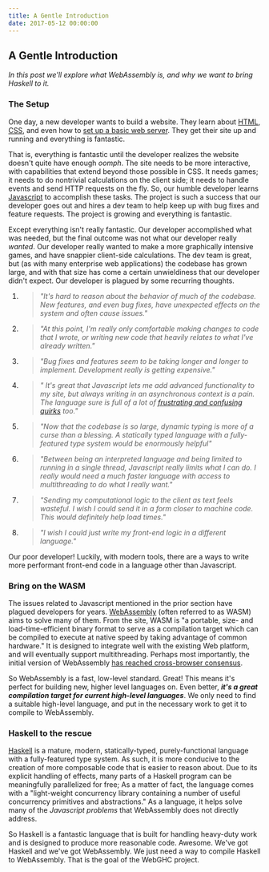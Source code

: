 ```yaml
---
title: A Gentle Introduction
date: 2017-05-12 00:00:00
---
```

## A Gentle Introduction
_In this post we'll explore what WebAssembly is, and why we want to bring Haskell to it._

### The Setup
One day, a new developer wants to build a website. They learn about [HTML](https://www.w3schools.com/html/), [CSS](https://www.w3schools.com/css/), and even how to [set up a basic web server](http://www.instructables.com/id/Set-up-your-very-own-Web-server/). They get their site up and running and everything is fantastic.  

That is, everything is fantastic until the developer realizes the website doesn't quite have enough _oomph_. The site needs to be more interactive, with capabilities that extend beyond those possible in CSS. It needs games; it needs to do nontrivial calculations on the client side; it needs to handle events and send HTTP requests on the fly. So, our humble developer learns [Javascript](https://www.w3schools.com/js/) to accomplish these tasks. The project is such a success that our developer goes out and hires a dev team to help keep up with bug fixes and feature requests. The project is growing and everything is fantastic.

Except everything isn't really fantastic. Our developer accomplished what was needed, but the final outcome was not what our developer really _wanted_. Our developer really wanted to make a more graphically intensive games, and have snappier client-side calculations. The dev team is great, but (as with many enterprise web applications) the codebase has grown large, and with that size has come a certain unwieldiness that our developer didn't expect. Our developer is plagued by some recurring thoughts.  
1. >_"It's hard to reason about the behavior of much of the codebase. New features, and even bug fixes, have unexpected effects on the system and often cause issues."_
2. >_"At this point, I'm really only comfortable making changes to code that I wrote, or writing new code that heavily relates to what I've already written."_
3. >_"Bug fixes and features seem to be taking longer and longer to implement. Development really is getting expensive."_
4. >_" It's great that Javascript lets me add advanced functionality to my site, but always writing in an asynchronous context is a pain. The language sure is full of a lot of [frustrating and confusing quirks](https://whydoesitsuck.com/why-does-javascript-suck/) too."_
5. >_"Now that the codebase is so large, dynamic typing is more of a curse than a blessing. A statically typed language with a fully-featured type system would be enormously helpful"_
6. >_"Between being an interpreted language and being limited to running in a single thread, Javascript really limits what I can do. I really would need a much faster language with access to multithreading to do what I really want."_
7. >_"Sending my computational logic to the client as text feels wasteful. I wish I could send it in a form closer to machine code. This would definitely help load times."_
8. >_"I wish I could just write my front-end logic in a different language."_  

Our poor developer! Luckily, with modern tools, there are a ways to write more performant front-end code in a language other than Javascript.

### Bring on the WASM
The issues related to Javascript mentioned in the prior section have plagued developers for years. [WebAssembly](http://webassembly.org/) (often referred to as WASM) aims to solve many of them. From the site, WASM is "a portable, size- and load-time-efficient binary format to serve as a compilation target which can be compiled to execute at native speed by taking advantage of common hardware." It is designed to integrate well with the existing Web platform, and will eventually support multithreading. Perhaps most importantly, the initial version of WebAssembly [has reached cross-browser consensus](http://webassembly.org/roadmap/).  

So WebAssembly is a fast, low-level standard. Great! This means it's perfect for building new, higher level languages on. Even better, _**it's a great compilation target for current high-level languages**_. We only need to find a suitable high-level language, and put in the necessary work to get it to compile to WebAssembly.

### Haskell to the rescue
[Haskell](https://www.haskell.org/) is a mature, modern, statically-typed, purely-functional language with a fully-featured type system. As such, it is more conducive to the creation of more composable code that is easier to reason about. Due to its explicit handling of effects, many parts of a Haskell program can be meaningfully parallelized for free; As a matter of fact, the language comes with a "light-weight concurrency library containing a number of useful concurrency primitives and abstractions." As a language, it helps solve many of the _Javascript problems_ that WebAssembly does not directly address.

So Haskell is a fantastic language that is built for handling heavy-duty work and is designed to produce more reasonable code. Awesome. We've got Haskell and we've got WebAssembly. We just need a way to compile Haskell to WebAssembly. That is the goal of the WebGHC project.  
